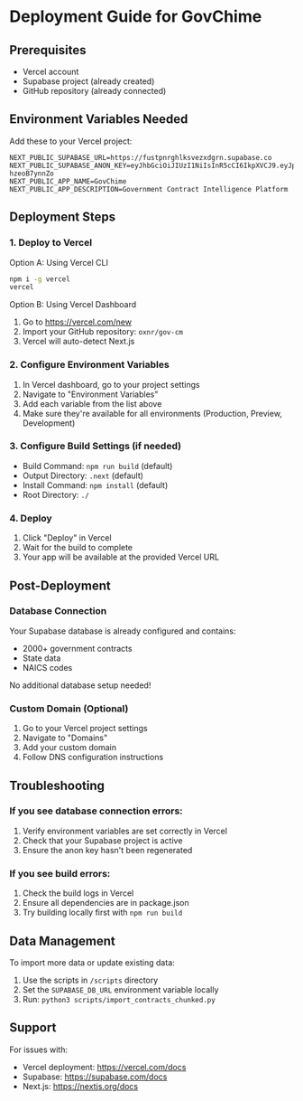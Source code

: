 # Deployment Guide for GovChime

## Prerequisites
- Vercel account
- Supabase project (already created)
- GitHub repository (already connected)

## Environment Variables Needed

Add these to your Vercel project:

```
NEXT_PUBLIC_SUPABASE_URL=https://fustpnrghlksvezxdgrn.supabase.co
NEXT_PUBLIC_SUPABASE_ANON_KEY=eyJhbGciOiJIUzI1NiIsInR5cCI6IkpXVCJ9.eyJpc3MiOiJzdXBhYmFzZSIsInJlZiI6ImZ1c3RwbnJnaGxrc3ZlenhkZ3JuIiwicm9sZSI6ImFub24iLCJpYXQiOjE3NDkxMjg4MDIsImV4cCI6MjA2NDcwNDgwMn0.ONTVu3IGvcqnzkxkf1fWgsLOhxGWa0F-hzeoB7ynnZo
NEXT_PUBLIC_APP_NAME=GovChime
NEXT_PUBLIC_APP_DESCRIPTION=Government Contract Intelligence Platform
```

## Deployment Steps

### 1. Deploy to Vercel

Option A: Using Vercel CLI
```bash
npm i -g vercel
vercel
```

Option B: Using Vercel Dashboard
1. Go to https://vercel.com/new
2. Import your GitHub repository: `oxnr/gov-cm`
3. Vercel will auto-detect Next.js

### 2. Configure Environment Variables

1. In Vercel dashboard, go to your project settings
2. Navigate to "Environment Variables"
3. Add each variable from the list above
4. Make sure they're available for all environments (Production, Preview, Development)

### 3. Configure Build Settings (if needed)

- Build Command: `npm run build` (default)
- Output Directory: `.next` (default)
- Install Command: `npm install` (default)
- Root Directory: `./`

### 4. Deploy

1. Click "Deploy" in Vercel
2. Wait for the build to complete
3. Your app will be available at the provided Vercel URL

## Post-Deployment

### Database Connection
Your Supabase database is already configured and contains:
- 2000+ government contracts
- State data
- NAICS codes

No additional database setup needed!

### Custom Domain (Optional)
1. Go to your Vercel project settings
2. Navigate to "Domains"
3. Add your custom domain
4. Follow DNS configuration instructions

## Troubleshooting

### If you see database connection errors:
1. Verify environment variables are set correctly in Vercel
2. Check that your Supabase project is active
3. Ensure the anon key hasn't been regenerated

### If you see build errors:
1. Check the build logs in Vercel
2. Ensure all dependencies are in package.json
3. Try building locally first with `npm run build`

## Data Management

To import more data or update existing data:
1. Use the scripts in `/scripts` directory
2. Set the `SUPABASE_DB_URL` environment variable locally
3. Run: `python3 scripts/import_contracts_chunked.py`

## Support

For issues with:
- Vercel deployment: https://vercel.com/docs
- Supabase: https://supabase.com/docs
- Next.js: https://nextjs.org/docs